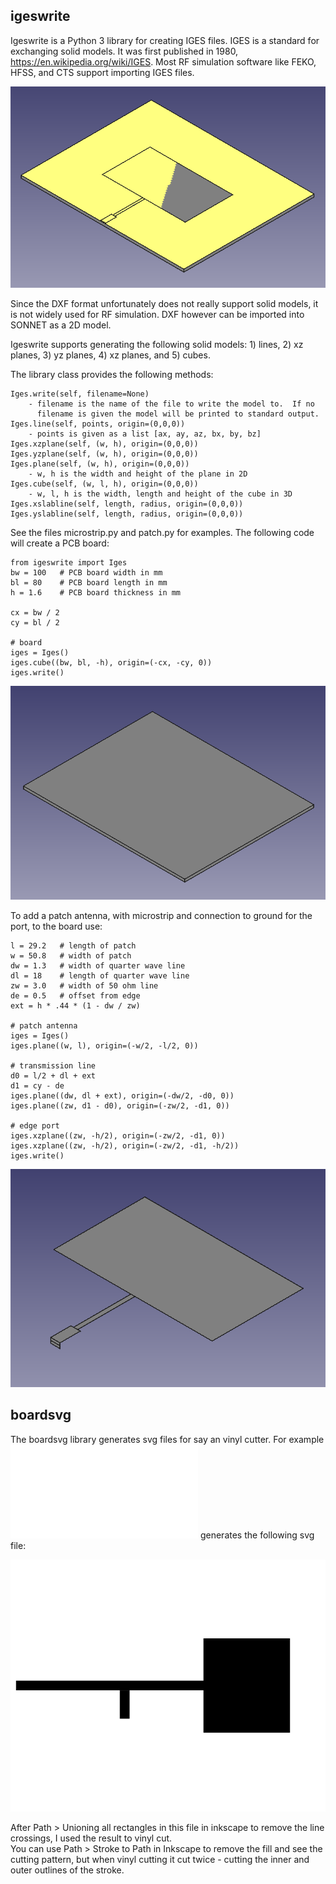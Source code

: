 
## igeswrite

Igeswrite is a Python 3 library for creating
IGES files.  IGES is a standard for exchanging solid models.
It was first published in 1980,
https://en.wikipedia.org/wiki/IGES.  Most RF simulation
software like FEKO, HFSS, and CTS support importing
IGES files.   

![](antenna.png)

Since the DXF format unfortunately does not really support
solid models, it is not widely used for RF simulation.
DXF however can be imported into SONNET as a 2D model.

Igeswrite supports generating the following solid models: 1) lines,
2) xz planes, 3) yz planes, 4) xz planes, and 5) cubes.

The library class provides the following methods:

```
Iges.write(self, filename=None)
    - filename is the name of the file to write the model to.  If no 
      filename is given the model will be printed to standard output.
Iges.line(self, points, origin=(0,0,0))
    - points is given as a list [ax, ay, az, bx, by, bz]
Iges.xzplane(self, (w, h), origin=(0,0,0))
Iges.yzplane(self, (w, h), origin=(0,0,0))
Iges.plane(self, (w, h), origin=(0,0,0))
    - w, h is the width and height of the plane in 2D
Iges.cube(self, (w, l, h), origin=(0,0,0))
    - w, l, h is the width, length and height of the cube in 3D
Iges.xslabline(self, length, radius, origin=(0,0,0))
Iges.yslabline(self, length, radius, origin=(0,0,0))
```

See the files microstrip.py and patch.py for examples.
The following code will create a PCB board:


```
from igeswrite import Iges
bw = 100   # PCB board width in mm
bl = 80    # PCB board length in mm
h = 1.6    # PCB board thickness in mm

cx = bw / 2
cy = bl / 2

# board
iges = Iges()
iges.cube((bw, bl, -h), origin=(-cx, -cy, 0))
iges.write()
```

![](board.png)


To add a patch antenna, with microstrip and connection 
to ground for the port, to the board use:

```
l = 29.2   # length of patch
w = 50.8   # width of patch
dw = 1.3   # width of quarter wave line
dl = 18    # length of quarter wave line
zw = 3.0   # width of 50 ohm line
de = 0.5   # offset from edge
ext = h * .44 * (1 - dw / zw) 

# patch antenna
iges = Iges()
iges.plane((w, l), origin=(-w/2, -l/2, 0))

# transmission line
d0 = l/2 + dl + ext
d1 = cy - de
iges.plane((dw, dl + ext), origin=(-dw/2, -d0, 0))
iges.plane((zw, d1 - d0), origin=(-zw/2, -d1, 0))

# edge port
iges.xzplane((zw, -h/2), origin=(-zw/2, -d1, 0))
iges.xzplane((zw, -h/2), origin=(-zw/2, -d1, -h/2))
iges.write()
```

![](copper.png)

## boardsvg

The boardsvg library generates svg files for say an vinyl cutter.
For example ![stub.py](stub.py) generates the following svg file:

![](stub.svg)

After Path > Unioning all rectangles in this file in inkscape to remove the line crossings, I used the result to vinyl cut.  
You can use Path > Stroke to Path in Inkscape to remove the fill and 
see the cutting pattern, but when vinyl cutting it cut twice - cutting
the inner and outer outlines of the stroke.

